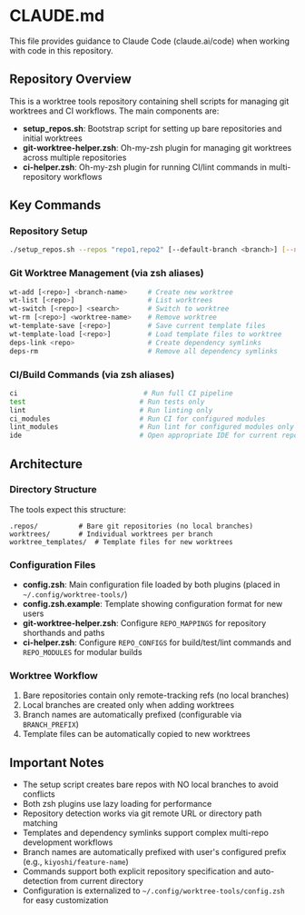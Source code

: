 # CLAUDE.md

This file provides guidance to Claude Code (claude.ai/code) when working with code in this repository.

## Repository Overview

This is a worktree tools repository containing shell scripts for managing git worktrees and CI workflows. The main components are:

- **setup_repos.sh**: Bootstrap script for setting up bare repositories and initial worktrees
- **git-worktree-helper.zsh**: Oh-my-zsh plugin for managing git worktrees across multiple repositories  
- **ci-helper.zsh**: Oh-my-zsh plugin for running CI/lint commands in multi-repository workflows

## Key Commands

### Repository Setup
```bash
./setup_repos.sh --repos "repo1,repo2" [--default-branch <branch>] [--no-initial-worktrees]
```

### Git Worktree Management (via zsh aliases)
```bash
wt-add [<repo>] <branch-name>     # Create new worktree
wt-list [<repo>]                  # List worktrees
wt-switch [<repo>] <search>       # Switch to worktree
wt-rm [<repo>] <worktree-name>    # Remove worktree
wt-template-save [<repo>]         # Save current template files
wt-template-load [<repo>]         # Load template files to worktree
deps-link <repo>                  # Create dependency symlinks
deps-rm                           # Remove all dependency symlinks
```

### CI/Build Commands (via zsh aliases)
```bash
ci                               # Run full CI pipeline
test                            # Run tests only  
lint                            # Run linting only
ci_modules                      # Run CI for configured modules
lint_modules                    # Run lint for configured modules only
ide                             # Open appropriate IDE for current repo
```

## Architecture

### Directory Structure
The tools expect this structure:
```
.repos/          # Bare git repositories (no local branches)
worktrees/       # Individual worktrees per branch
worktree_templates/  # Template files for new worktrees
```

### Configuration Files
- **config.zsh**: Main configuration file loaded by both plugins (placed in `~/.config/worktree-tools/`)
- **config.zsh.example**: Template showing configuration format for new users
- **git-worktree-helper.zsh**: Configure `REPO_MAPPINGS` for repository shorthands and paths
- **ci-helper.zsh**: Configure `REPO_CONFIGS` for build/test/lint commands and `REPO_MODULES` for modular builds

### Worktree Workflow
1. Bare repositories contain only remote-tracking refs (no local branches)
2. Local branches are created only when adding worktrees  
3. Branch names are automatically prefixed (configurable via `BRANCH_PREFIX`)
4. Template files can be automatically copied to new worktrees

## Important Notes

- The setup script creates bare repos with NO local branches to avoid conflicts
- Both zsh plugins use lazy loading for performance
- Repository detection works via git remote URL or directory path matching
- Templates and dependency symlinks support complex multi-repo development workflows
- Branch names are automatically prefixed with user's configured prefix (e.g., `kiyoshi/feature-name`)
- Commands support both explicit repository specification and auto-detection from current directory
- Configuration is externalized to `~/.config/worktree-tools/config.zsh` for easy customization